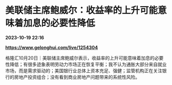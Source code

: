 # 美联储主席鲍威尔：收益率的上升可能意味着加息的必要性降低

**2023-10-19 22:16**

**https://www.gelonghui.com/live/1254304**

格隆汇10月20日｜美联储主席鲍威尔表示，收益率的上升可能意味着加息的必要性降低；有很多迹象表明劳动力市场正在恢复平衡；我不认为通胀大部分来自就业市场，而是需求驱动的；美国银行业总体上资本充足、强健；监管机构正在关注银行的房地产投资组合；没有看到商业房地产问题带来的系统性风险。